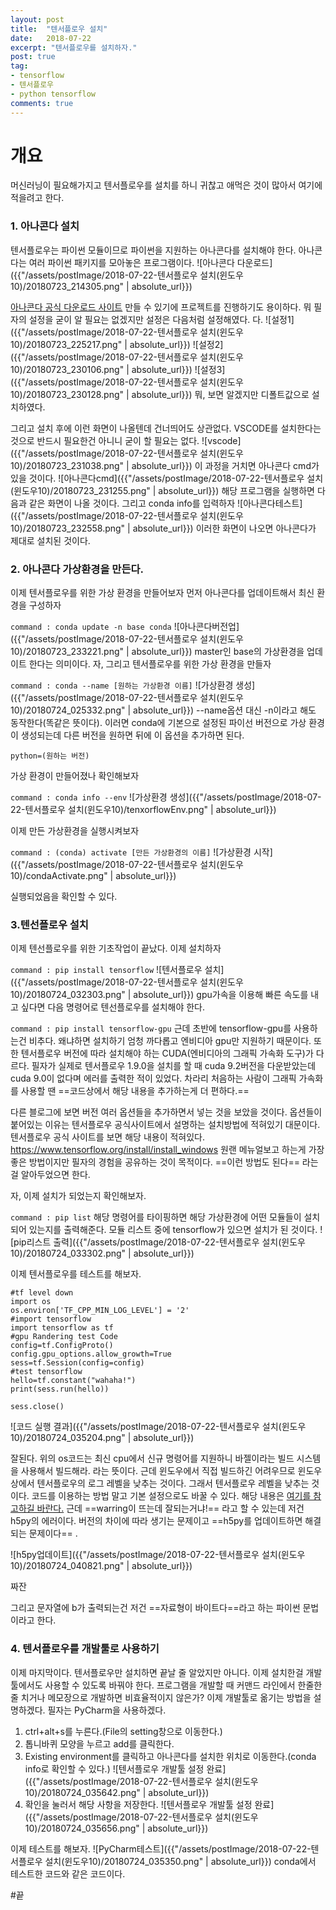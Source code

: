 ```yaml
---
layout: post
title:  "텐서플로우 설치"
date:   2018-07-22
excerpt: "텐서플로우를 설치하자."
post: true
tag:
- tensorflow
- 텐서플로우
- python tensorflow
comments: true
---
```


# 개요

머신러닝이 필요해가지고 텐서플로우를 설치를 하니 귀찮고 애먹은 것이 많아서 여기에 적을려고 한다.


### 1. 아나콘다 설치
텐서플로우는 파이썬 모듈이므로 파이썬을 지원하는 아나콘다를 설치해야 한다. 아나콘다는 여러 파이썬 패키지를 모아놓은 프로그램이다.
![아나콘다 다운로드]({{"/assets/postImage/2018-07-22-텐서플로우 설치(윈도우10)/20180723_214305.png" | absolute_url}})

[아나콘다 공식 다운로드 사이트](https://www.anaconda.com/download/) 만들 수 있기에 프로젝트를 진행하기도 용이하다.
뭐 필자의 설정을 굳이 알 필요는 없겠지만 설정은 다음처럼 설정해였다.
다.
![설정1]({{"/assets/postImage/2018-07-22-텐서플로우 설치(윈도우10)/20180723_225217.png" | absolute_url}})
![설정2]({{"/assets/postImage/2018-07-22-텐서플로우 설치(윈도우10)/20180723_230106.png" | absolute_url}})
![설정3]({{"/assets/postImage/2018-07-22-텐서플로우 설치(윈도우10)/20180723_230128.png" | absolute_url}})
뭐, 보면 알겠지만 디폴트값으로 설치하였다.

그리고 설치 후에 이런 화면이 나올텐데 건너띄어도 상관없다. VSCODE를 설치한다는 것으로 반드시 필요한건 아니니 굳이 할 필요는 없다.
![vscode]({{"/assets/postImage/2018-07-22-텐서플로우 설치(윈도우10)/20180723_231038.png" | absolute_url}})
이 과정을 거치면 아나콘다 cmd가 있을 것이다.
![아나콘다cmd]({{"/assets/postImage/2018-07-22-텐서플로우 설치(윈도우10)/20180723_231255.png" | absolute_url}})
해당 프로그램을 실행하면 다음과 같은 화면이 나올 것이다.
그리고 conda info를 입력하자
![아나콘다테스트]({{"/assets/postImage/2018-07-22-텐서플로우 설치(윈도우10)/20180723_232558.png" | absolute_url}})
이러한 화면이 나오면 아나콘다가 제대로 설치된 것이다.

### 2. 아나콘다 가상환경을 만든다.
이제 텐서플로우를 위한 가상 환경을 만들어보자
먼저 아나콘다를 업데이트해서 최신 환경을 구성하자

 ```command : conda update -n base conda```
![아나콘다버전업]({{"/assets/postImage/2018-07-22-텐서플로우 설치(윈도우10)/20180723_233221.png" | absolute_url}})
master인 base의 가상환경을 업데이트 한다는 의미이다.
자, 그리고 텐서플로우를 위한 가상 환경을 만들자

 ```command : conda --name [원하는 가상환경 이름]```
![가상환경 생성]({{"/assets/postImage/2018-07-22-텐서플로우 설치(윈도우10)/20180724_025332.png" | absolute_url}})
--name옵션 대신 -n이라고 해도 동작한다(똑같은 뜻이다). 이러면 conda에 기본으로 설정된 파이선 버전으로 가상 환경이 생성되는데 다른 버전을 원하면 뒤에 이 옵션을 추가하면 된다.

```python=(원하는 버전)```

가상 환경이 만들어졌나 확인해보자

 ```command : conda info --env```
![가상환경 생성]({{"/assets/postImage/2018-07-22-텐서플로우 설치(윈도우10)/tenxorflowEnv.png" | absolute_url}})

이제 만든 가상환경을 실행시켜보자

 ```command : (conda) activate [만든 가상환경의 이름]```
![가상환경 시작]({{"/assets/postImage/2018-07-22-텐서플로우 설치(윈도우10)/condaActivate.png" | absolute_url}})

실행되었음을 확인할 수 있다.

### 3.텐선플로우 설치
이제 텐선플로우를 위한 기초작업이 끝났다.
이제 설치하자

```command : pip install tensorflow```
![텐서플로우 설치]({{"/assets/postImage/2018-07-22-텐서플로우 설치(윈도우10)/20180724_032303.png" | absolute_url}})
gpu가속을 이용해 빠른 속도를 내고 싶다면 다음 명령어로 텐선플로우를 설치해야 한다.

```command : pip install tensorflow-gpu```
근데 초반에 tensorflow-gpu를 사용하는건 비추다. 왜냐하면 설치하기 엄청 까다롭고 엔비디아 gpu만 지원하기 때문이다. 또한 텐서플로우 버전에 따라 설치해야 하는 CUDA(엔비디아의 그래픽 가속화 도구)가 다르다. 필자가 실제로 텐서플로우 1.9.0을 설치를 할 때 cuda 9.2버전을 다운받았는데 cuda 9.0이 없다며 에러를 출력한 적이 있었다.
차라리 처음하는 사람이 그래픽 가속화를 사용할 땐 ==코드상에서 해당 내용을 추가하는게 더 편하다.==

다른 블로그에 보면 버전 여러 옵션들을 추가하면서 넣는 것을 보았을 것이다. 옵션들이 붙어있는 이유는 텐서플로우 공식사이트에서 설명하는 설치방법에 적혀있기 대문이다.
텐서플로우 공식 사이트를 보면 해당 내용이 적혀있다.
https://www.tensorflow.org/install/install_windows
원랜 메뉴얼보고 하는게 가장 좋은 방법이지만 필자의 경험을 공유하는 것이 목적이다. ==이런 방법도 된다== 라는걸 알아두었으면 한다.

자, 이제 설치가 되었는지 확인해보자.

```command : pip list```
해당 명령어를 타이핑하면 해당 가상환경에 어떤 모듈들이 설치되어 있는지를 출력해준다. 모듈 리스트 중에 tensorflow가 있으면 설치가 된 것이다.
![pip리스트 출력]({{"/assets/postImage/2018-07-22-텐서플로우 설치(윈도우10)/20180724_033302.png" | absolute_url}})

이제 텐서플로우를 테스트를 해보자.
~~~
#tf level down
import os
os.environ['TF_CPP_MIN_LOG_LEVEL'] = '2'
#import tensorflow
import tensorflow as tf
#gpu Randering test Code
config=tf.ConfigProto()
config.gpu_options.allow_growth=True
sess=tf.Session(config=config)
#test tensorflow
hello=tf.constant("wahaha!")
print(sess.run(hello))

sess.close()

~~~
![코드 실행 결과]({{"/assets/postImage/2018-07-22-텐서플로우 설치(윈도우10)/20180724_035204.png" | absolute_url}})

잘된다.
위의 os코드는 최신 cpu에서 신규 명령어를 지원하니 바젤이라는 빌드 시스템을 사용해서 빌드해라. 라는 뜻이다. 근데 윈도우에서 직접 빌드하긴 어려우므로 윈도우상에서 텐서플로우의 로그 레벨을 낮추는 것이다. 그래서 텐서플로우 레벨을 낮추는 것이다. 코드를 이용하는 방법 말고 기본 설정으로도 바꿀 수 있다. 해당 내용은 [여기를 참고하길 바란다.](http://effortmakesme.tistory.com/126)
근데 ==warring이 뜨는데 잘되는거냐!== 라고 할 수 있는데 저건 h5py의 에러이다. 버전의 차이에 따라 생기는 문제이고 ==h5py를 업데이트하면 해결되는 문제이다== .

![h5py업데이트]({{"/assets/postImage/2018-07-22-텐서플로우 설치(윈도우10)/20180724_040821.png" | absolute_url}})

짜잔

그리고 문자열에 b가 출력되는건 저건 ==자료형이 바이트다==라고 하는 파이썬 문법이라고 한다.

### 4. 텐서플로우를 개발툴로 사용하기
이제 마지막이다.
텐서플로우만 설치하면 끝날 줄 알았지만 아니다.
이제 설치한걸 개발툴에서도 사용할 수 있도록 바꿔야 한다.
프로그램을 개발할 때 커맨드 라인에서 한줄한줄 치거나 메모장으로 개발하면 비효율적이지 않은가?
이제 개발툴로 옮기는 방법을 설명하겠다.
필자는 PyCharm을 사용하겠다.

1. ctrl+alt+s를 누른다.(File의 setting창으로 이동한다.)
2. 톱니바퀴 모양을 누르고 add를 클릭한다.
3. Existing environment를 클릭하고 아나콘다를 설치한 위치로 이동한다.(conda info로 확인할 수 있다.)
![텐서플로우 개발툴 설정 완료]({{"/assets/postImage/2018-07-22-텐서플로우 설치(윈도우10)/20180724_035642.png" | absolute_url}})
4. 확인을 눌러서 해당 사항을 저장한다.
![텐서플로우 개발툴 설정 완료]({{"/assets/postImage/2018-07-22-텐서플로우 설치(윈도우10)/20180724_035656.png" | absolute_url}})

이제 테스트를 해보자.
![PyCharm테스트]({{"/assets/postImage/2018-07-22-텐서플로우 설치(윈도우10)/20180724_035350.png" | absolute_url}})
conda에서 테스트한 코드와 같은 코드이다.

#끝